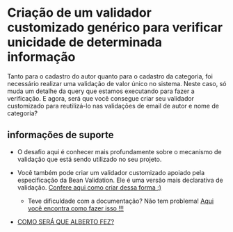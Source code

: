 # Criação de um validador customizado genérico para verificar unicidade de determinada informação

Tanto para o cadastro do autor quanto para o cadastro da categoria, foi necessário realizar uma validação de valor único no sistema. Neste caso, só muda um detalhe da query que estamos executando para fazer a verificação. E agora, será que você consegue criar seu validador customizado para reutilizá-lo nas validações de email de autor e nome de categoria? 

## informações de suporte
* O desafio aqui é conhecer mais profundamente sobre o mecanismo de validação que está sendo utilizado no seu projeto. 

* Você também pode criar um validador customizado apoiado pela especificação da Bean Validation. Ele é uma versão mais declarativa de validação. [Confere aqui como criar dessa forma :)](https://docs.jboss.org/hibernate/stable/validator/reference/en-US/html_single/?v=6.1#validator-customconstraints)
    * Teve dificuldade com a documentação? Não tem problema! [Aqui você encontra como fazer isso !!!](../informacao_suporte/constraint-validator.md)
    
* [COMO SERÁ QUE ALBERTO FEZ?](https://github.com/asouza/jornada-deveficiente-casa-do-codigo/commit/5c3964d91b0570ce8f5849b99af94872e8df0c79)
